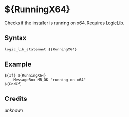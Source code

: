 # ${RunningX64}

Checks if the installer is running on x64. Requires [LogicLib][1].

## Syntax

    logic_lib_statement ${RunningX64}

## Example

    ${If} ${RunningX64}
        MessageBox MB_OK "running on x64"
    ${EndIf}

## Credits

*unknown*

[1]: https://github.com/NSIS-Handbook/Documentation/tree/master/Includes/LogicLib

